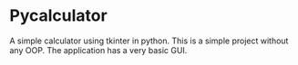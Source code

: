 # Pycalculator
A simple calculator using tkinter in python. This is a simple project without any OOP. The application has a very basic GUI.
